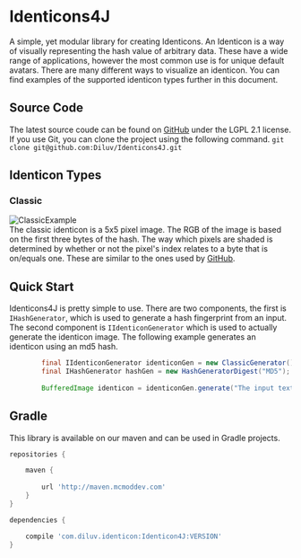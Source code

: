 # Identicons4J
A simple, yet modular library for creating Identicons. An Identicon is a way of visually representing the hash value of arbitrary data. These have a wide range of applications, however the most common use is for unique default avatars. There are many different ways to visualize an identicon. You can find examples of the supported identicon types further in this document. 

## Source Code
The latest source coude can be found on [GitHub](https://github.com/Diluv/Identicons4J) under the LGPL 2.1 license. If you use Git, you can clone the project using the following command. `git clone git@github.com:Diluv/Identicons4J.git`

## Identicon Types

### Classic 
![ClassicExample](https://i.imgur.com/G77niAn.png)     
The classic identicon is a 5x5 pixel image. The RGB of the image is based on the first three bytes of the hash. The way which pixels are shaded is determined by whether or not the pixel's index relates to a byte that is on/equals one. These are similar to the ones used by [GitHub](https://github.com/blog/1586-identicons). 

## Quick Start
Identicons4J is pretty simple to use. There are two components, the first is `IHashGenerator`, which is used to generate a hash fingerprint from an input. The second component is `IIdenticonGenerator` which is used to actually generate the identicon image. The following example generates an identicon using an md5 hash. 

```java
        final IIdenticonGenerator identiconGen = new ClassicGenerator();
        final IHashGenerator hashGen = new HashGeneratorDigest("MD5");
        
        BufferedImage identicon = identiconGen.generate("The input text", hashGen);
```

## Gradle
This library is available on our maven and can be used in Gradle projects. 
```groovy
repositories {

    maven { 
    
        url 'http://maven.mcmoddev.com' 
    }
}

dependencies {

    compile 'com.diluv.identicon:Identicon4J:VERSION'
}
```
